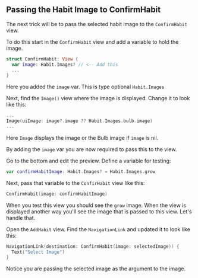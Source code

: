 

## Passing the Habit Image to ConfirmHabit

The next trick will be to pass the selected habit image to the `ConfirmHabit` view. 

To do this start in the `ConfirmHabit` view and add a variable to hold the image. 

```Swift
struct ConfirmHabit: View {
  var image: Habit.Images? // <-- Add this
  ...
}
```

Here you added the `image` var. This is type optional `Habit.Images`

Next, find the `Image()` view where the image is displayed. Change it to look like this: 

```Swift
...
Image(uiImage: image?.image ?? Habit.Images.bulb.image)
...
```

Here `Image` displays the image or the Bulb image if `image` is nil. 

By adding the `image` var you are now required to pass this to the view. 

Go to the bottom and edit the preview. Define a variable for testing: 

```Swift
var confirmHabitImage: Habit.Images? = Habit.Images.grow
```

Next, pass that variable to the `ConfirHabit` view like this: 

```Swift
ConfirmHabit(image: confirmHabitImage)
```

When you test this view you should see the `grow` image. When the view is displayed another way you'll see the image that is passed to this view. Let's handle that. 

Open the `AddHabit` view. Find the `NavigationLink` and updated it to look like this: 

```Swift
NavigationLink(destination: ConfirmHabit(image: selectedImage)) {
  Text("Select Image")
}
```

Notice you are passing the selected image as the argument to the image. 
